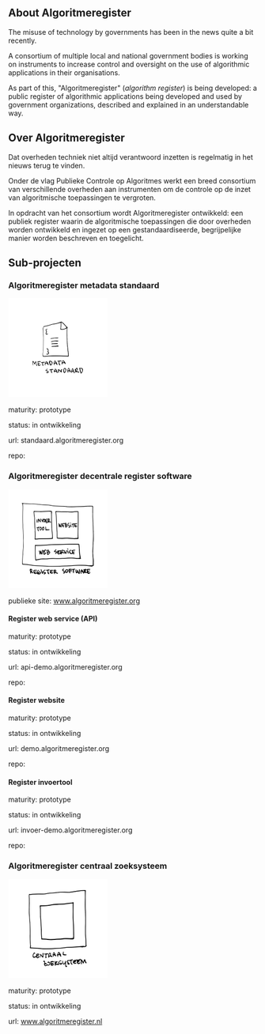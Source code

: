 ## About Algoritmeregister

The misuse of technology by governments has been in the news quite a bit recently.

A consortium of multiple local and national government bodies is working on instruments to increase control and oversight on the use of algorithmic applications in their organisations.

As part of this, "Algoritmeregister" (*algorithm register*) is being developed: a public register of algorithmic applications being developed and used by government organizations, described and explained in an understandable way.

## Over Algoritmeregister

Dat overheden techniek niet altijd verantwoord inzetten is regelmatig in het nieuws terug te vinden.

Onder de vlag Publieke Controle op Algoritmes werkt een breed consortium van verschillende overheden aan instrumenten om de controle op de inzet van algoritmische toepassingen te vergroten.

In opdracht van het consortium wordt Algoritmeregister ontwikkeld: een publiek register waarin de algoritmische toepassingen die door overheden worden ontwikkeld en ingezet op een gestandaardiseerde, begrijpelijke manier worden beschreven en toegelicht.

## Sub-projecten

### Algoritmeregister metadata standaard

<img alt="Metadata standaard illustratie" src="https://github.com/Algoritmeregister/.github/blob/master/profile/metadata-standaard.png?raw=true" width="200">

maturity: prototype

status: in ontwikkeling

url: standaard.algoritmeregister.org

repo:

### Algoritmeregister decentrale register software

<img alt="Register software illustratie" src="https://github.com/Algoritmeregister/.github/blob/master/profile/register-software.png?raw=true" width="200">

publieke site: www.algoritmeregister.org

#### Register web service (API)

maturity: prototype

status: in ontwikkeling

url: api-demo.algoritmeregister.org

repo:

#### Register website

maturity: prototype

status: in ontwikkeling

url: demo.algoritmeregister.org

repo:

#### Register invoertool

maturity: prototype

status: in ontwikkeling

url: invoer-demo.algoritmeregister.org

repo:

### Algoritmeregister centraal zoeksysteem

<img alt="Centraal zoeksysteem illustratie" src="https://github.com/Algoritmeregister/.github/blob/master/profile/centraal-zoeksysteem.png?raw=true" width="200">

maturity: prototype

status: in ontwikkeling

url: www.algoritmeregister.nl
